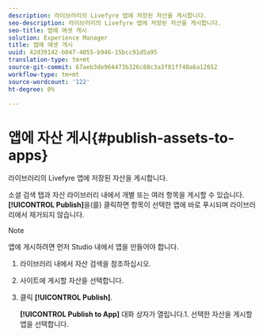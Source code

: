 ```yaml
---
description: 라이브러리의 Livefyre 앱에 저장된 자산을 게시합니다.
seo-description: 라이브러리의 Livefyre 앱에 저장된 자산을 게시합니다.
seo-title: 앱에 에셋 게시
solution: Experience Manager
title: 앱에 에셋 게시
uuid: 42d39142-b047-4055-b946-15bcc91d5a95
translation-type: tm+mt
source-git-commit: 67aeb3de964473b326c88c3a3f81ff48a6a12652
workflow-type: tm+mt
source-wordcount: '122'
ht-degree: 0%

---
```



# 앱에 자산 게시{#publish-assets-to-apps}

라이브러리의 Livefyre 앱에 저장된 자산을 게시합니다.

소셜 검색 탭과 자산 라이브러리 내에서 개별 또는 여러 항목을 게시할 수 있습니다. **[!UICONTROL Publish]**&#x200B;을(를) 클릭하면 항목이 선택한 앱에 바로 푸시되며 라이브러리에서 제거되지 않습니다.

>[!NOTE]
>
>앱에 게시하려면 먼저 Studio 내에서 앱을 만들어야 합니다.

1. 라이브러리 내에서 자산 검색을 참조하십시오.
1. 사이트에 게시할 자산을 선택합니다.
1. 클릭 **[!UICONTROL Publish]**.

   **[!UICONTROL Publish to App]** 대화 상자가 열립니다.1. 선택한 자산을 게시할 앱을 선택합니다.
